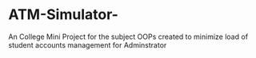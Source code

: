 # ATM-Simulator-
An College Mini Project for the subject OOPs created to minimize load of student accounts management for Adminstrator
